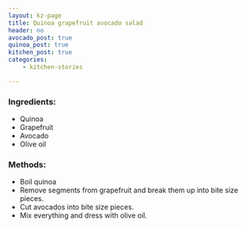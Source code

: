 ```yaml
---
layout: kz-page
title: Quinoa grapefruit avocado salad
header: no
avocado_post: true
quinoa_post: true
kitchen_post: true
categories:
    - kitchen-stories

---
```


### Ingredients:

* Quinoa
* Grapefruit
* Avocado
* Olive oil

### Methods:

* Boil quinoa
* Remove segments from grapefruit and break them up into bite size pieces.
* Cut avocados into bite size pieces.
* Mix everything and dress with olive oil.
